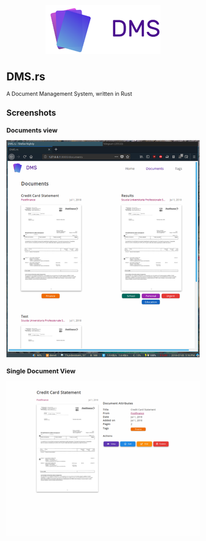 
<p align="center"><img src="./static/img/logo.png" width="300"/></p>

# DMS.rs
A Document Management System, written in Rust

## Screenshots 

### Documents view
![Screen 1](./screenshots/screen-1.png)

### Single Document View
![Screen 2](./screenshots/screen-2.png)